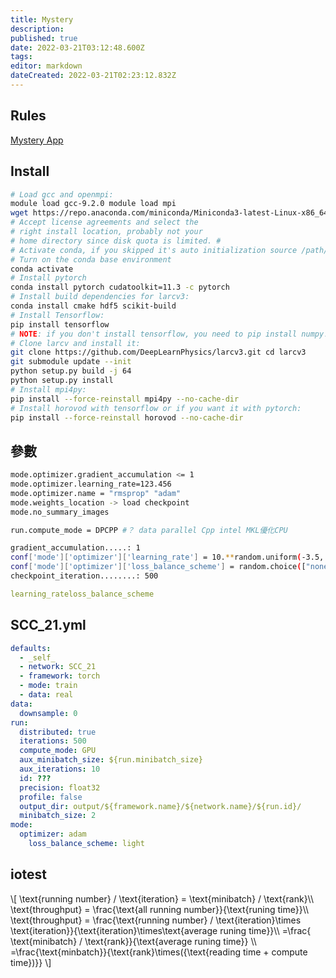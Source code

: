 ```yaml
---
title: Mystery
description: 
published: true
date: 2022-03-21T03:12:48.600Z
tags: 
editor: markdown
dateCreated: 2022-03-21T02:23:12.832Z
---
```


## Rules

[Mystery App](./CosmicTagger-SCC21.pdf)

## Install

```Bash
# Load gcc and openmpi:
module load gcc-9.2.0 module load mpi
wget https://repo.anaconda.com/miniconda/Miniconda3-latest-Linux-x86_64.sh bash Miniconda3-latest-Linux-x86_64.sh
# Accept license agreements and select the
# right install location, probably not your
# home directory since disk quota is limited. #
# Activate conda, if you skipped it's auto initialization source /path/to/your/conda/install/bin/activate
# Turn on the conda base environment
conda activate
# Install pytorch
conda install pytorch cudatoolkit=11.3 -c pytorch
# Install build dependencies for larcv3:
conda install cmake hdf5 scikit-build
# Install Tensorflow:
pip install tensorflow
# NOTE: if you don't install tensorflow, you need to pip install numpy!
# Clone larcv and install it:
git clone https://github.com/DeepLearnPhysics/larcv3.git cd larcv3
git submodule update --init
python setup.py build -j 64
python setup.py install
# Install mpi4py:
pip install --force-reinstall mpi4py --no-cache-dir
# Install horovod with tensorflow or if you want it with pytorch:
pip install --force-reinstall horovod --no-cache-dir
```

## 參數

```Bash
mode.optimizer.gradient_accumulation <= 1
mode.optimizer.learning_rate=123.456
mode.optimizer.name = "rmsprop" "adam"
mode.weights_location -> load checkpoint
mode.no_summary_images

run.compute_mode = DPCPP #？ data parallel Cpp intel MKL優化CPU

gradient_accumulation.....: 1
conf['mode']['optimizer']['learning_rate'] = 10.**random.uniform(-3.5, -2.5)
conf['mode']['optimizer']['loss_balance_scheme'] = random.choice(["none", "light", "focal"])
checkpoint_iteration........: 500

```

```YAML
learning_rateloss_balance_scheme
```

## SCC_21.yml

```YAML
defaults:
  - _self_
  - network: SCC_21
  - framework: torch
  - mode: train
  - data: real
data:
  downsample: 0
run:
  distributed: true
  iterations: 500
  compute_mode: GPU
  aux_minibatch_size: ${run.minibatch_size}
  aux_iterations: 10
  id: ???
  precision: float32
  profile: false
  output_dir: output/${framework.name}/${network.name}/${run.id}/
  minibatch_size: 2
mode:
  optimizer: adam
    loss_balance_scheme: light

```

## iotest

\\[
\\text{running number} / \\text{iteration} = \\text{minibatch} / \\text{rank}\\\\
\\text{throughput} = \\frac{\\text{all running number}}{\\text{runing time}}\\\\
\\text{throughput} = \\frac{\\text{running number} / \\text{iteration}\\times \\text{iteration}}{\\text{iteration}\\times\\text{average runing time}}\\\\
=\\frac{ \\text{minibatch} / \\text{rank}}{\\text{average runing time}} \\\\
=\\frac{\\text{minbatch}}{\\text{rank}\\times({\\text{reading time + compute time})}} 
\\]
